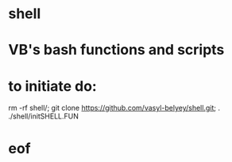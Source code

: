 # shell
# VB's bash functions and scripts
#
# to initiate do:
rm -rf shell/; git clone https://github.com/vasyl-belyey/shell.git; . ./shell/initSHELL.FUN
# eof
